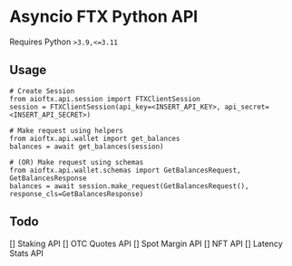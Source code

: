 # Asyncio FTX Python API

Requires Python `>3.9,<=3.11`

## Usage

```
# Create Session
from aioftx.api.session import FTXClientSession
session = FTXClientSession(api_key=<INSERT_API_KEY>, api_secret=<INSERT_API_SECRET>)

# Make request using helpers
from aioftx.api.wallet import get_balances
balances = await get_balances(session)

# (OR) Make request using schemas
from aioftx.api.wallet.schemas import GetBalancesRequest, GetBalancesResponse
balances = await session.make_request(GetBalancesRequest(), response_cls=GetBalancesResponse)
```

## Todo

[] Staking API
[] OTC Quotes API
[] Spot Margin API
[] NFT API
[] Latency Stats API
